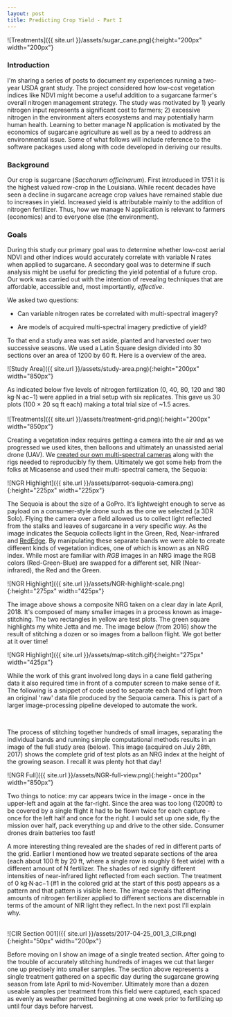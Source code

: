 ```yaml
---
layout: post
title: Predicting Crop Yield - Part I
---
```


![Treatments]({{ site.url }}/assets/sugar_cane.png){:height="200px" width="200px"} 

### Introduction

I'm sharing a series of posts to document my experiences running a two-year USDA grant study. The project considered how low-cost vegetation indices like NDVI might become a useful addition to a sugarcane farmer's overall nitrogen management strategy. The study was motivated by 1) yearly nitrogen input represents a significant cost to farmers; 2) excessive nitrogen in the environment alters ecosystems and may potentially harm human health. Learning to better manage N application is motivated by the economics of sugarcane agriculture as well as by a need to address an environmental issue. Some of what follows will include reference to the software packages used along with code developed in deriving our results.   

### Background

Our crop is sugarcane (*Saccharum officinarum*). First introduced in 1751 it is the highest valued row-crop in the Louisiana. While recent decades have seen a decline in sugarcane acreage crop values have remained stable due to increases in yield. Increased yield is attributable mainly to the addition of nitrogen fertilizer. Thus, how we manage N application is relevant to farmers (economics) and to everyone else (the environment). 
 
### Goals
During this study our primary goal was to determine whether low-cost aerial NDVI and other indices would accurately correlate with variable N rates when applied to sugarcane. A secondary goal was to determine if such analysis might be useful for predicting the yield potential of a future crop. Our work was carried out with the intention of revealing techniques that are affordable, accessible and, most importantly, *effective*.

We asked two questions:

* Can variable nitrogen rates be correlated with multi-spectral imagery?

* Are models of acquired multi-spectral imagery predictive of yield?


 To that end a study area was set aside, planted and harvested over two successive seasons. We used a Latin Square design divided into 30 sections over an area of 1200 by 60 ft. Here is a overview of the area.

![Study Area]({{ site.url }}/assets/study-area.png){:height="200px" width="850px"} 

As indicated below five levels of nitrogen fertilization (0, 40, 80, 120 and 180 kg·N·ac−1) were applied in a trial setup with six replicates. This gave us 30 plots (100 × 20 sq ft each) making a total trial size of ~1.5 acres.
<br />  
![Treatments]({{ site.url }}/assets/treatment-grid.png){:height="200px" width="850px"} 
<br />  

Creating a vegetation index requires getting a camera into the air and as we progressed we used kites, then balloons and ultimately an unassisted aerial drone (UAV). We [created our own multi-spectral cameras](https://publiclab.org/wiki/near-infrared-camera) along with the rigs needed to reproducibly fly them. Ultimately we got some help from the folks at Micasense and used their multi-spectral camera, the Sequoia:

![NGR Highlight]({{ site.url }}/assets/parrot-sequoia-camera.png){:height="225px" width="225px"}

The Sequoia is about the size of a GoPro. It’s lightweight enough to serve as payload on a consumer-style drone such as the one we selected (a 3DR Solo). Flying the camera over a field allowed us to collect light reflected from the stalks and leaves of sugarcane in a very specific way. As the image indicates the Sequoia collects light in the Green, Red, Near-infrared and [RedEdge](https://en.wikipedia.org/wiki/Red_edge). By manipulating these separate bands we were able to create different kinds of vegetation indices, one of which is known as an NRG index. While most are familiar with *RGB* images in an NRG image the RGB colors (Red-Green-Blue) are swapped for a different set, NIR (Near-infrared), the Red and the Green.

![NGR Highlight]({{ site.url }}/assets/NGR-highlight-scale.png){:height="275px" width="425px"}

The image above shows a composite NRG taken on a clear day in late April, 2018. It's composed of many smaller images in a process known as image-stitching. The two rectangles in yellow are test plots. The green square highlights my white Jetta and me. The image below (from 2016) show the result of stitching a dozen or so images from a balloon flight. We got better at it over time! 

![NGR Highlight]({{ site.url }}/assets/map-stitch.gif){:height="275px" width="425px"}
<br />  

While the work of this grant involved long days in a cane field gathering data it also required time in front of a computer screen to make sense of it. The following is a snippet of code used to separate each band of light from an original 'raw' data file produced by the Sequoia camera. This is part of a larger image-processing pipeline developed to automate the work.
<br />  

<!-- {% highlight python %} {% endhighlight %} -->
<script src="https://gist.github.com/geraldmc/1d3f059a33a30caf73a7f0446892f76f.js"></script>
<br />  

The process of stitching together hundreds of small images, separating the individual bands and running simple computational methods results in an image of the full study area (below). This image (acquired on July 28th, 2017) shows the complete grid of test plots as an NRG index at the height of the growing season. I recall it was plenty hot that day!

![NGR Full]({{ site.url }}/assets/NGR-full-view.png){:height="200px" width="850px"} 

Two things to notice: my car appears twice in the image - once in the upper-left and again at the far-right. Since the area was too long (1200ft) to be covered by a single flight it had to be flown twice for each capture - once for the left half and once for the right. I would set up one side, fly the mission over half, pack everything up and drive to the other side. Consumer drones drain batteries too fast!

A more interesting thing revealed are the shades of red in different parts of the grid. Earlier I mentioned how we treated separate sections of the area (each about 100 ft by 20 ft, where a single row is roughly 6 feet wide) with a different amount of N fertilizer. The shades of red signify different intensities of near-infrared light reflected from each section. The treatment of 0 kg·N·ac−1 (#1 in the colored grid at the start of this post) appears as a pattern and that pattern is visible here. The image reveals that differing amounts of nitrogen fertilizer applied to different sections are discernable in terms of the amount of NIR light they reflect. In the next post I'll explain why.    

<br />  
![CIR Section 001]({{ site.url }}/assets/2017-04-25_001_3_CIR.png){:height="50px" width="200px"} 

Before moving on I show an image of a single treated section. After going to the trouble of accurately stitching hundreds of images we cut that larger one up precisely into smaller samples. The section above represents a single treatment gathered on a specific day during the sugarcane growing season from late April to mid-November. Ultimately more than a dozen useable samples per treatment from this field were captured, each spaced as evenly as weather permitted beginning at one week prior to fertilizing up until four days before harvest.